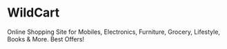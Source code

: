 # WildCart

Online Shopping Site for Mobiles, Electronics, Furniture, Grocery, Lifestyle, Books & More. Best Offers!
